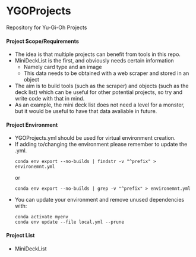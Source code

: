 # YGOProjects
Repository for Yu-Gi-Oh Projects

#### **Project Scope/Requirements**
 - The idea is that multiple projects can benefit from tools in this repo.
 - MiniDeckList is the first, and obviously needs certain information
     - Namely card type and an image
     - This data needs to be obtained with a web scraper and stored in an
       object
 - The aim is to build tools (such as the scraper) and objects (such as the
   deck list) which can be useful for other potential projects, so try and
   write code with that in mind.
 - As an example, the mini deck list does not need a level for a monster, but
   it would be useful to have that data avaliable in future.

#### **Project Environment**
 - YGOProjects.yml should be used for virtual environment creation. 
 - If adding to/changing the environment please remember to update the .yml. 
   ```
   conda env export --no-builds | findstr -v "^prefix" > environemnt.yml
   ```
   or
   ```
   conda env export --no-builds | grep -v "^prefix" > environemnt.yml
   ```
 - You can update your environment and remove unused dependencies with:
    ```
    conda activate myenv
    conda env update --file local.yml --prune
    ```

#### **Project List**
 - MiniDeckList

